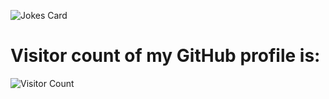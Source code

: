 <!-- Markdown -->

![Jokes Card](https://readme-jokes.vercel.app/api)

<h1>Visitor count of my GitHub profile is:</h1>

![Visitor Count](https://profile-counter.glitch.me/HansLatt/count.svg)

